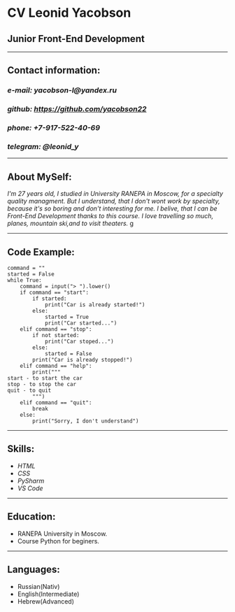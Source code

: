 # CV Leonid Yacobson
## Junior Front-End Development

***
## Contact information:

### _e-mail: yacobson-l@yandex.ru_
### _github: https://github.com/yacobson22_
### _phone: +7-917-522-40-69_
### _telegram: @leonid_y_

***
## About MySelf:
_I'm 27 years old, I studied in University RANEPA in Moscow, for a specialty quality managment. But I understand, that I don't wont work by specialty, because it's so boring and don't interesting for me. I belive, that I can be Front-End Development thanks to this course. I love travelling so much, planes, mountain ski,and to visit theaters._
g
***
## Code Example:
```
command = ""
started = False
while True:
    command = input("> ").lower()
    if command == "start":
        if started:
            print("Car is already started!")
        else:
            started = True
            print("Car started...")
    elif command == "stop":
        if not started:
            print("Car stoped...")
        else:
            started = False
        print("Car is already stopped!")
    elif command == "help":
        print("""
start - to start the car
stop - to stop the car
quit - to quit
        """)
    elif command == "quit":
        break
    else:
        print("Sorry, I don't understand")
``` 
***
## Skills:
* _HTML_
* _CSS_
* _PySharm_
* _VS Code_

***
## Education:
* RANEPA University in Moscow.
* Course Python for beginers.


***
## Languages:
* Russian(Nativ)
* English(Intermediate)
* Hebrew(Advanced)
 
